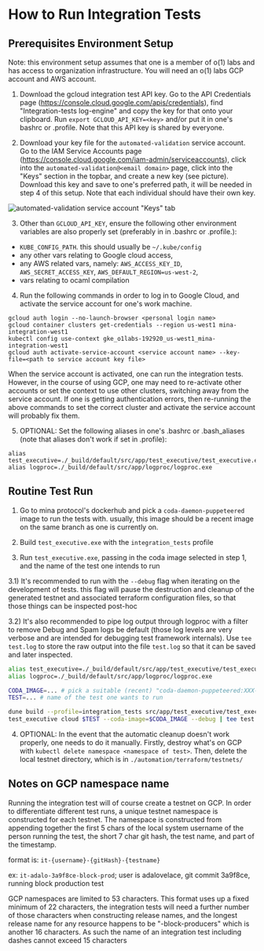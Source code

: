 # How to Run Integration Tests


## Prerequisites Environment Setup

Note: this environment setup assumes that one is a member of o(1) labs and has access to organization infrastructure.  You will need an o(1) labs GCP account and AWS account.

1) Download the gcloud integration test API key.  Go to the API Credentials page (https://console.cloud.google.com/apis/credentials), find "Integration-tests log-engine" and copy the key for that onto your clipboard.  Run `export GCLOUD_API_KEY=<key>` and/or put it in one's bashrc or .profile.  Note that this API key is shared by everyone.

2) Download your key file for the `automated-validation` service account.  Go to the IAM Service Accounts page (https://console.cloud.google.com/iam-admin/serviceaccounts), click into the `automated-validation@<email domain>` page, click into the "Keys" section in the topbar, and create a new key (see picture).  Download this key and save to one's preferred path, it will be needed in step 4 of this setup.  Note that each individual should have their own key.

![automated-validation service account "Keys" tab](https://user-images.githubusercontent.com/3465290/112069746-9aaed080-8b29-11eb-83f1-f36876f3ac3d.png)

3) Other than `GCLOUD_API_KEY`, ensure the following other environment variables are also properly set (preferably in in .bashrc or .profile.): 
- `KUBE_CONFIG_PATH`.  this should usually be `~/.kube/config`
- any other vars relating to Google cloud access, 
- any AWS related vars, namely: `AWS_ACCESS_KEY_ID`, `AWS_SECRET_ACCESS_KEY`, `AWS_DEFAULT_REGION=us-west-2`, 
- vars relating to ocaml compilation

4) Run the following commands in order to log in to Google Cloud, and activate the service account for one's work machine.

```
gcloud auth login --no-launch-browser <personal login name>
gcloud container clusters get-credentials --region us-west1 mina-integration-west1
kubectl config use-context gke_o1labs-192920_us-west1_mina-integration-west1
gcloud auth activate-service-account <service account name> --key-file=<path to service account key file>
```

When the service account is activated, one can run the integration tests.  However, in the course of using GCP, one may need to re-activate other accounts or set the context to use other clusters, switching away from the service account.  If one is getting authentication errors, then re-running the above commands to set the correct cluster and activate the service account will probably fix them.

5) OPTIONAL: Set the following aliases in one's .bashrc or .bash_aliases (note that aliases don't work if set in .profile):

```
alias test_executive=./_build/default/src/app/test_executive/test_executive.exe
alias logproc=./_build/default/src/app/logproc/logproc.exe
```



## Routine Test Run

1) Go to mina protocol's dockerhub and pick a `coda-daemon-puppeteered` image to run the tests with.  usually, this image should be a recent image on the same branch as one is currently on.

2) Build `test_executive.exe` with the `integration_tests` profile

3) Run `test_executive.exe`, passing in the coda image selected in step 1, and the name of the test one intends to run
  
3.1) It's recommended to run with the `--debug` flag when iterating on the development of tests.  this flag will pause the destruction and cleanup of the generated testnet and associated terraform configuration files, so that those things can be inspected post-hoc
  
3.2) It's also recommended to pipe log output through logproc with a filter to remove Debug and Spam logs be default (those log levels are very verbose and are intended for debugging test framework internals).  Use `tee test.log` to store the raw output into the file `test.log` so that it can be saved and later inspected.

```sh
alias test_executive=./_build/default/src/app/test_executive/test_executive.exe
alias logproc=./_build/default/src/app/logproc/logproc.exe

CODA_IMAGE=... # pick a suitable (recent) "coda-daemon-puppeteered:XXX-develop-XXX" dockerhub
TEST=... # name of the test one wants to run

dune build --profile=integration_tests src/app/test_executive/test_executive.exe src/app/logproc/logproc.exe
test_executive cloud $TEST --coda-image=$CODA_IMAGE --debug | tee test.log | logproc -i inline -f '!(.level in ["Debug", "Spam"])'
```

4) OPTIONAL: In the event that the automatic cleanup doesn't work properly, one needs to do it manually.  Firstly, destroy what's on GCP with `kubectl delete namespace <namespace of test>`.  Then, delete the local testnet directory, which is in `./automation/terraform/testnets/`

## Notes on GCP namespace name

Running the integration test will of course create a testnet on GCP.  In order to differentiate different test runs, a unique testnet namespace is constructed for each testnet.  The namespace is constructed from appending together the first 5 chars of the local system username of the person running the test, the short 7 char git hash, the test name, and part of the timestamp.

format is: `it-{username}-{gitHash}-{testname}`

ex: `it-adalo-3a9f8ce-block-prod`; user is adalovelace, git commit 3a9f8ce, running block production test

GCP namespaces are limited to 53 characters.    This format uses up a fixed minimum of 22 characters, the integration tests will need a further number of those characters when constructing release names, and the longest release name for any resource happens to be "-block-producers" which is another 16 characters. As such the name of an integration test including dashes cannot exceed 15 characters
